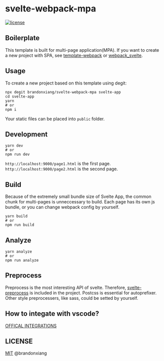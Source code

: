 # svelte-webpack-mpa

<a href="https://github.com/brandonxiang/svelte-webpack-template/blob/master/LICENSE">
  <img src="https://img.shields.io/github/license/brandonxiang/svelte-webpack-template" alt="license">
</a>

## Boilerplate

This template is built for multi-page application(MPA). If you want to create a new project with SPA, see [template-webpack](https://github.com/sveltejs/template-webpack) or [webpack_svelte](https://github.com/theartkod/webpack_svelte).

## Usage

To create a new project based on this template using degit:

```shell
npx degit brandonxiang/svelte-webpack-mpa svelte-app
cd svelte-app
yarn
# or
npm i
```

Your static files can be placed into `public` folder.

## Development

```shell
yarn dev
# or
npm run dev
```

`http://localhost:9000/page1.html` is the first page. `http://localhost:9000/page2.html` is the second page.

## Build

Because of the extremely small bundle size of Svelte App, the common chunk for multi-pages is unneccessary to build. Each page has its own js bundle, or you can change webpack config by yourself. 

```shell
yarn build
# or
npm run build
```

## Analyze

```shell
yarn analyze
# or
npm run analyze
```

## Preprocess

Preprocess is the most interesting API of svelte. Therefore, [svelte-preprocess](https://github.com/kaisermann/svelte-preprocess) is included in the project. Postcss is essential for autoprefixer. Other style preprocessers, like sass, could be setted by yourself. 

## How to integate with vscode?

[OFFICAL INTEGRATIONS](https://github.com/sveltejs/eslint-plugin-svelte3/blob/master/INTEGRATIONS.md)

## LICENSE

[MIT](./LICENSE) @brandonxiang